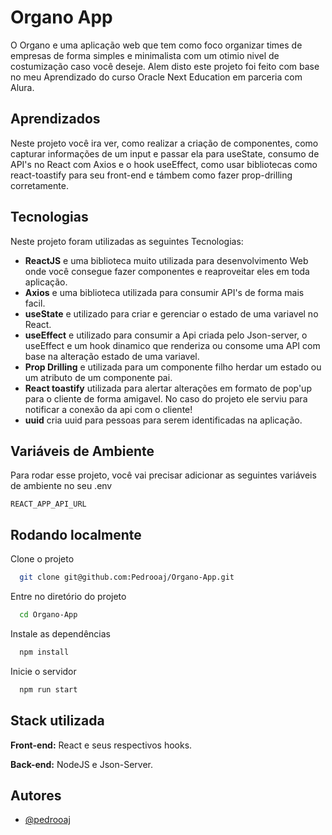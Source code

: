 
# Organo App
O Organo e uma aplicação web que tem como foco organizar times de empresas de forma simples e minimalista com um otimio nivel de costumização caso você deseje. Alem disto este projeto foi feito com base no meu Aprendizado do curso Oracle Next Education em parceria com Alura.



## Aprendizados

Neste projeto você ira ver, como realizar a criação de componentes, como capturar informações de um input e passar ela para useState, consumo de API's no React com Axios e o hook useEffect, como usar bibliotecas como react-toastify para seu front-end e támbem como fazer prop-drilling corretamente.


## Tecnologias

Neste projeto foram utilizadas as seguintes Tecnologias:

- **ReactJS** e uma biblioteca muito utilizada para desenvolvimento Web onde você consegue fazer componentes e reaproveitar eles em toda aplicação.
- **Axios** e uma biblioteca utilizada para consumir API's de forma mais facil.
- **useState** e utilizado para criar e gerenciar o estado de uma variavel no React.
- **useEffect** e utilizado para consumir a Api criada pelo Json-server, o useEffect e um hook dinamico que renderiza ou consome uma API com base na alteração estado de uma variavel.
- **Prop Drilling** e utilizada para um componente filho herdar um estado ou um atributo de um componente pai.
- **React toastify** utilizada para alertar alterações em formato de pop'up para o cliente de forma amigavel. No caso do projeto ele serviu para notificar a conexão da api com o cliente!
- **uuid** cria uuid para pessoas para serem identificadas na aplicação.





## Variáveis de Ambiente

Para rodar esse projeto, você vai precisar adicionar as seguintes variáveis de ambiente no seu .env

`REACT_APP_API_URL`



## Rodando localmente

Clone o projeto

```bash
  git clone git@github.com:Pedrooaj/Organo-App.git
```

Entre no diretório do projeto

```bash
  cd Organo-App
```

Instale as dependências

```bash
  npm install
```

Inicie o servidor

```bash
  npm run start
```


## Stack utilizada

**Front-end:** React e seus respectivos hooks.

**Back-end:** NodeJS e Json-Server.


## Autores

- [@pedrooaj](https://www.github.com/pedrooaj)

